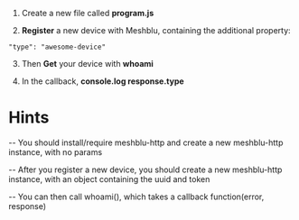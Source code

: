 1) Create a new file called **program.js**

2) **Register** a new device with Meshblu, containing the additional property:
```
"type": "awesome-device"
```

3) Then **Get** your device with **whoami**

4) In the callback, **console.log response.type**

# Hints
-- You should install/require meshblu-http and create a new meshblu-http instance, with no params

-- After you register a new device, you should create a new meshblu-http instance, with an object containing the uuid and token

-- You can then call whoami(), which takes a callback function(error, response)
